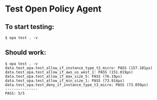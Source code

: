 # Test Open Policy Agent 

## To start testing:
`$ opa test . -v`

## Should work:
```
$ opa test . -v
data.test_opa.test_allow_if_instance_type_t2_micro: PASS (157.101µs)
data.test_opa.test_allow_if_aws_us_west_1: PASS (151.019µs)
data.test_opa.test_allow_if_max_size_5: PASS (76.19µs)
data.test_opa.test_allow_if_min_size_1: PASS (73.914µs)
data.test_opa.test_deny_if_instance_type_t3_micro: PASS (73.059µs)
---------------
PASS: 5/5
```
